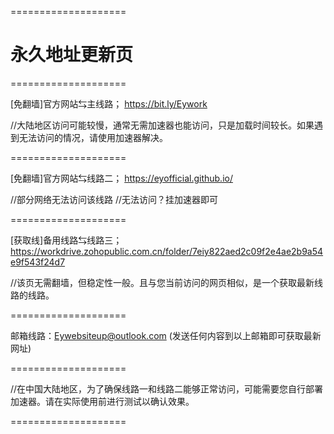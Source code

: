 ====================
# 永久地址更新页
====================

[免翻墙]官方网站⇆主线路；
https://bit.ly/Eywork

//大陆地区访问可能较慢，通常无需加速器也能访问，只是加载时间较长。如果遇到无法访问的情况，请使用加速器解决。

====================

[免翻墙]官方网站⇆线路二；
https://eyofficial.github.io/

//部分网络无法访问该线路
//无法访问？挂加速器即可

====================

[获取线]备用线路⇆线路三；
https://workdrive.zohopublic.com.cn/folder/7eiy822aed2c09f2e4ae2b9a54e9f543f24d7

//该页无需翻墙，但稳定性一般。且与您当前访问的网页相似，是一个获取最新线路的线路。

====================

邮箱线路：Eywebsiteup@outlook.com
(发送任何内容到以上邮箱即可获取最新网址)

====================

//在中国大陆地区，为了确保线路一和线路二能够正常访问，可能需要您自行部署加速器。请在实际使用前进行测试以确认效果。

====================
